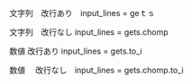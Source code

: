 文字列　改行あり　input_lines = geｔｓ

文字列　改行なし input_lines = gets.chomp

数値 改行あり input_lines = gets.to_i

数値　 改行なし　input_lines = gets.chomp.to_i
